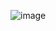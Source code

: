 ![image](https://github.com/DaveJogora/Ethiopian-Calender/assets/166251653/77600fcb-f232-4e14-895e-85faaedf4f74)
